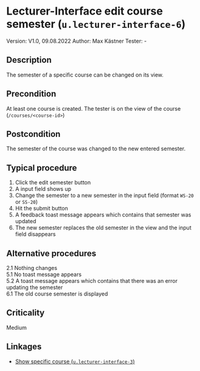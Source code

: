 # Lecturer-Interface edit course semester (`u.lecturer-interface-6`)


Version: V1.0, 09.08.2022
Author: Max Kästner
Tester: -

## Description

The semester of a specific course can be changed on its view.

## Precondition

At least one course is created. The tester is on the view of the course (`/courses/<course-id>`)

## Postcondition

The semester of the course was changed to the new entered semester.

## Typical procedure

1. Click the edit semester button
2. A input field shows up
3. Change the semester to a new semester in the input field (format `WS-20` or `SS-20`)
4. Hit the submit button
5. A feedback toast message appears which contains that semester was updated
6. The new semester replaces the old semester in the view and the input field disappears

## Alternative procedures

2.1 Nothing changes \
5.1 No toast message appears \
5.2 A toast message appears which contains that there was an error updating the semester \
6.1 The old course semester is displayed

## Criticality

Medium

## Linkages

- [Show specific course (`u.lecturer-interface-3`)](u-lecturer-interface-3-show-specific-course.md)